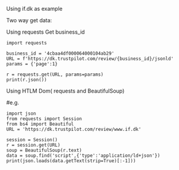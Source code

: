 Using if.dk as example

Two way get data:

Using requests 
Get business_id

    import requests

    business_id = '4cbaa4df000064000104ab29'
    URL = f'https://dk.trustpilot.com/review/{business_id}/jsonld'
    params = {'page':1}

    r = requests.get(URL, params=params)
    print(r.json())

Using HTLM Dom( requests and BeautifulSoup) 

#e.g.

    import json
    from requests import Session
    from bs4 import Beautiful
    URL = 'https://dk.trustpilot.com/review/www.if.dk'

    session = Session()
    r = session.get(URL)
    soup = BeautifulSoup(r.text)
    data = soup.find('script',{'type':'application/ld+json'})
    print(json.loads(data.getText(strip=True)[:-1]))


